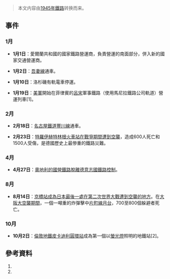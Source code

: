 > 本文内容由[1945年鐵路](https://zh.wikipedia.org/wiki/1945年鐵路)转换而来。


## 事件

### 1月

  - **1月1日**：愛爾蘭共和國的國家鐵路營運商，負責營運的南面部分，併入新的國家交通營運商。

  - **1月2日**：[吾妻線](../Page/吾妻線.md "wikilink")通車。

  - **1月10日**：洛杉磯有軌電車停運。

  - **1月19日**：[美軍](https://zh.wikipedia.org/wiki/美軍 "wikilink")開始在菲律賓的[呂宋](../Page/呂宋.md "wikilink")軍事鐵路（使用馬尼拉鐵路公司軌道）營運列車\[1\]。

### 2月

  - **2月18日**：[名古屋鐵道](../Page/名古屋鐵道.md "wikilink")[豐川線](../Page/豐川線.md "wikilink")通車。

  - **2月23日**：[特羅伊赫特林根火車站在戰爭期間遭到空襲](https://zh.wikipedia.org/wiki/特羅伊赫特林根 "wikilink")，造成600人死亡和1500人受傷，是德國歷史上最慘重的鐵路災難。

### 4月

  - **4月27日**：[奧地利的國營鐵路脫離](https://zh.wikipedia.org/wiki/奧地利 "wikilink")[德意志國鐵路控制](https://zh.wikipedia.org/wiki/德意志國鐵路 "wikilink")。

### 8月

  - **8月14日**：[京橋站成為日本最後一處在](https://zh.wikipedia.org/wiki/京橋站_\(大阪府\) "wikilink")[第二次世界大戰遭到空襲的地方](https://zh.wikipedia.org/wiki/第二次世界大戰 "wikilink")。在[大阪大空襲期間](https://zh.wikipedia.org/wiki/大阪大空襲 "wikilink")，一個一噸重的炸彈擊中[片町線月台](https://zh.wikipedia.org/wiki/片町線 "wikilink")，700至800個躲避者死亡。

### 10月

  - **10月2日**：[倫敦地鐵](https://zh.wikipedia.org/wiki/倫敦地鐵 "wikilink")[皮卡迪利圓環站](../Page/皮卡迪利圓環站.md "wikilink")成為第一個以[螢光燈](../Page/螢光燈.md "wikilink")照明的地鐵站\[2\]。

## 參考資料

1.
2.